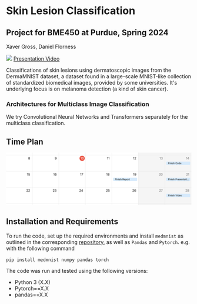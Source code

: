 # Skin Lesion Classification
## Project for BME450 at Purdue, Spring 2024
Xaver Gross, Daniel Florness


[![](https://colab.research.google.com/assets/colab-badge.svg)](https://colab.research.google.com/drive/15_w0VSNHTs70Wzu87iyhlGC6mOaz3q-x#scrollTo=FVuJTP98-OUX) [Presentation Video]()

Classifications of skin lesions using dermatoscopic images from the DermaMNIST dataset, a dataset found in a large-scale MNIST-like collection of standardized biomedical images, provided by some universities. It's underlying focus is on melanoma detection (a kind of skin cancer).


### Architectures for Multiclass Image Classification
We try Convolutional Neural Networks and Transformers separately for the multiclass classification.

## Time Plan
![Plan](plan.png)

## Installation and Requirements

To run the code, set up the required environments and install `medmnist` as outlined in the corresponding [repository](https://github.com/MedMNIST/MedMNIST), as well as `Pandas` and `Pytorch`. e.g. with the following command
```
pip install medmnist numpy pandas torch
```
The code was run and tested using the following versions:
- Python 3 (X.X)
- Pytorch==X.X
- pandas==X.X



